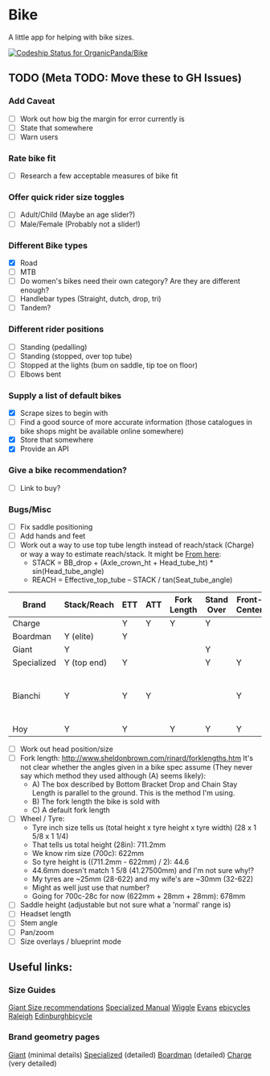 Bike
====

A little app for helping with bike sizes.

[ ![Codeship Status for OrganicPanda/Bike](https://codeship.com/projects/2b7b1ad0-0a70-0132-783b-7affebf0af3d/status)](https://codeship.com/projects/31767)

## TODO (Meta TODO: Move these to GH Issues)

### Add Caveat
 - [ ] Work out how big the margin for error currently is
 - [ ] State that somewhere
 - [ ] Warn users

### Rate bike fit
 - [ ] Research a few acceptable measures of bike fit

### Offer quick rider size toggles
 - [ ] Adult/Child (Maybe an age slider?)
 - [ ] Male/Female (Probably not a slider!)

### Different Bike types
 - [x] Road 
 - [ ] MTB
 - [ ] Do women's bikes need their own category? Are they are different enough?
 - [ ] Handlebar types (Straight, dutch, drop, tri)
 - [ ] Tandem?

### Different rider positions
 - [ ] Standing (pedalling)
 - [ ] Standing (stopped, over top tube)
 - [ ] Stopped at the lights (bum on saddle, tip toe on floor)
 - [ ] Elbows bent

### Supply a list of default bikes
 - [x] Scrape sizes to begin with
 - [ ] Find a good source of more accurate information (those catalogues in bike shops might be available online somewhere)
 - [x] Store that somewhere
 - [x] Provide an API 

### Give a bike recommendation? 
 - [ ] Link to buy?

### Bugs/Misc
 - [ ] Fix saddle positioning
 - [ ] Add hands and feet
 - [ ] Work out a way to use top tube length instead of reach/stack (Charge) or way a way to estimate reach/stack. It might be [From here](http://web.archive.org/web/20120616053134/http://www.incidentalcyclist.com/2008/02/06/another-word-on-bike-fit):
      + STACK = BB_drop + (Axle_crown_ht + Head_tube_ht) * sin(Head_tube_angle)
      + REACH = Effective_top_tube – STACK / tan(Seat_tube_angle)
      
| Brand       | Stack/Reach | ETT | ATT | Fork  Length | Stand Over | Front-Center | Wheel-base | Notes                     |
|-------------|-------------|-----|-----|--------------|------------|--------------|------------|---------------------------|
| Charge      |             | Y   | Y   | Y            | Y          |              |            |                           |
| Boardman    | Y (elite)   | Y   |     |              |            |              |            |                           |
| Giant       | Y           |     |     |              | Y          |              | Y          |                           |
| Specialized | Y (top end) | Y   |     |              | Y          | Y            | Y          |                           |
| Bianchi     | Y           | Y   | Y   |              |            | Y            |            | Only some bikes and JPG!! |
| Hoy         | Y           | Y   |     | Y            | Y          | Y            |            |                           |

 - [ ] Work out head position/size
 - [ ] Fork length: http://www.sheldonbrown.com/rinard/forklengths.htm It's not clear whether the angles given in a bike spec assume (They never say which method they used although (A) seems likely):
     + A) The box described by Bottom Bracket Drop and Chain Stay Length is parallel to the ground. This is the method I'm using.
     + B) The fork length the bike is sold with
     + C) A default fork length
 - [ ] Wheel / Tyre:
     + Tyre inch size tells us (total height x tyre height x tyre width) (28 x 1 5/8 x 1 1/4)
     + That tells us total height (28in): 711.2mm
     + We know rim size (700c): 622mm
     + So tyre height is ((711.2mm - 622mm) / 2): 44.6
     + 44.6mm doesn't match 1 5/8 (41.27500mm) and I'm not sure why!?
     + My tyres are ~25mm (28-622) and my wife's are ~30mm (32-622)
     + Might as well just use that number?
     + Going for 700c-28c for now (622mm + 28mm + 28mm): 678mm
 - [ ] Saddle height (adjustable but not sure what a 'normal' range is)
 - [ ] Headset length
 - [ ] Stem angle
 - [ ] Pan/zoom
 - [ ] Size overlays / blueprint mode

## Useful links:
### Size Guides
[Giant Size recommendations](http://www.giant-bicycles.com/_upload_uk/bikes/series/sizingsheets/ENVIE_ADV_SIZING.jpg)
[Specialized Manual](http://static.specialized.com/media/docs/support/0000023116/0000023116_ENG_AS_NZS_R1.pdf)
[Wiggle](http://www.wiggle.co.uk/h/option/bikesizeguide)
[Evans](http://www.evanscycles.com/help/bike-sizing)
[ebicycles](http://www.ebicycles.com/bicycle-tools/frame-sizer/road-bike/size-sheet?utf8=%E2%9C%93&u=in&r=man&h=1752.6&i=787.4&b=Calculate)
[Raleigh](http://www.raleigh.co.uk/Support/BikeSizeGuide/)
[Edinburghbicycle](http://www.edinburghbicycle.com/info/bike-sizing-guide/)

### Brand geometry pages
[Giant](http://www.giant-bicycles.com/en-gb/bikes/model/envie.advanced.1/19195/77370/#geometry) (minimal details)
[Specialized](http://www.specialized.com/gb/gb/bikes/road/tarmac/tarmac-pro-disc-race-udi2#geometry) (detailed)
[Boardman](http://www.boardmanbikes.com/road/air98.html) (detailed)
[Charge](http://www.chargebikes.com/plug/plug-3) (very detailed)
